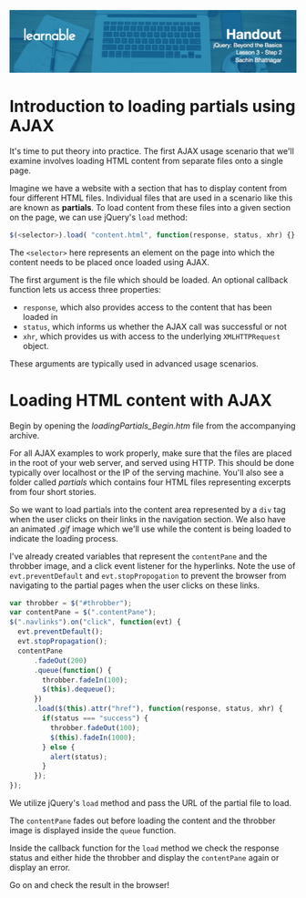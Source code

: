 ![](headers/Sachin_Lesson_3.2.jpg)
# Introduction to loading partials using AJAX

It's time to put theory into practice. The first AJAX usage scenario that we'll examine involves loading HTML content from separate files onto a single page.

Imagine we have a website with a section that has to display content from four different HTML files. Individual files that are used in a scenario like this are known as **partials**. To load content from these files into a given section on the page, we can use jQuery's `load` method:

```js
$(<selector>).load( "content.html", function(response, status, xhr) {} );
```

The `<selector>` here represents an element on the page into which the content needs to be placed once loaded using AJAX.

The first argument is the file which should be loaded. An optional callback function lets us access three properties:

* `response`, which also provides access to the content that has been loaded in
* `status`, which informs us whether the AJAX call was successful or not
* `xhr`, which provides us with access to the underlying `XMLHTTPRequest` object.

These arguments are typically used in advanced usage scenarios.

# Loading HTML content with AJAX

Begin by opening the *loadingPartials_Begin.htm* file from the accompanying archive.

For all AJAX examples to work properly, make sure that the files are placed in the root of your web server, and served using HTTP. This should be done typically over localhost or the IP of the serving machine. You'll also see a folder called *partials* which contains four HTML files representing excerpts from four short stories.

So we want to load partials into the content area represented by a `div` tag when the user clicks on their links in the navigation section. We also have an animated *.gif* image which we'll use while the content is being loaded to indicate the loading process.

I've already created variables that represent the `contentPane` and the throbber image, and a click event listener for the hyperlinks. Note the use of `evt.preventDefault` and `evt.stopPropogation` to prevent the browser from navigating to the partial pages when the user clicks on these links.

```js
var throbber = $("#throbber");
var contentPane = $(".contentPane");
$(".navlinks").on("click", function(evt) {
  evt.preventDefault();
  evt.stopPropagation();
  contentPane
      .fadeOut(200)
      .queue(function() {
        throbber.fadeIn(100);
        $(this).dequeue();
      })
      .load($(this).attr("href"), function(response, status, xhr) {
        if(status === "success") {
          throbber.fadeOut(100);
          $(this).fadeIn(1000);
        } else {
          alert(status);
        }
      });
});
```

We utilize jQuery's `load` method and pass the URL of the partial file to load.

The `contentPane` fades out before loading the content and the throbber image is displayed inside the `queue` function.

Inside the callback function for the `load` method we check the response status and either hide the throbber and display the `contentPane` again or display an error.

Go on and check the result in the browser!